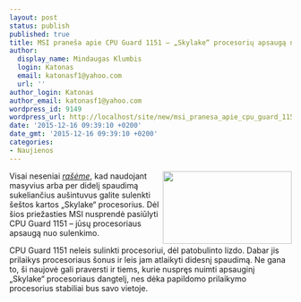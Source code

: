 ```yaml
---
layout: post
status: publish
published: true
title: MSI praneša apie CPU Guard 1151 – „Skylake“ procesorių apsaugą nuo sulenkimo
author:
  display_name: Mindaugas Klumbis
  login: Katonas
  email: katonasf1@yahoo.com
  url: ''
author_login: Katonas
author_email: katonasf1@yahoo.com
wordpress_id: 9149
wordpress_url: http://localhost/site/new/msi_pranesa_apie_cpu_guard_1151__skyalke_procesoriu_apsauga_nuo_sulenkimo/
date: '2015-12-16 09:39:10 +0200'
date_gmt: '2015-12-16 09:39:10 +0200'
categories:
- Naujienos
---
```

<p>
	<img alt="" src="http://technews.lt/userfiles/42a(1).jpg" style="width: 230px; height: 130px; float: right;" />Visai neseniai <em><a href="http://technews.lt/naujiena/n/a/skylake_procesoriai_gali_sulinkti_nuo_per_didelio_ausintuvo_spaudimo.html">ra&scaron;ėme</a></em>, kad naudojant masyvius arba per didelį spaudimą sukeliančius au&scaron;intuvus galite sulenkti &scaron;e&scaron;tos kartos &bdquo;Skylake&ldquo; procesorius. Dėl &scaron;ios priežasties MSI nusprendė pasiūlyti CPU Guard 1151 &ndash; jūsų procesoriaus apsaugą nuo sulenkimo.</p>
<p>
	CPU Guard 1151 neleis sulinkti procesoriui, dėl patobulinto lizdo. Dabar jis prilaikys procesoriaus &scaron;onus ir leis jam atlaikyti didesnį spaudimą. Ne gana to, &scaron;i naujovė gali praversti ir tiems, kurie nuspręs nuimti apsauginį &bdquo;Skylake&ldquo; procesoriaus dangtelį, nes dėka papildomo prilaikymo procesorius stabiliai bus savo vietoje.</p>
